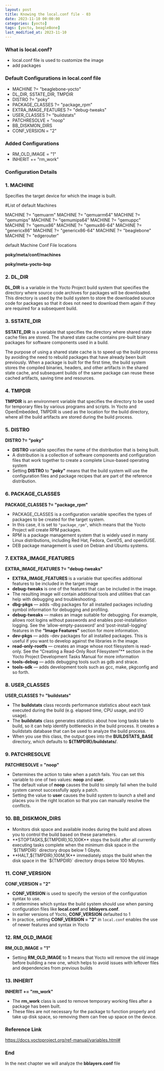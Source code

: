 ```yaml
---
layout: post
title: Knowing the local.conf file - 03
date: 2023-11-10 00:00:00
categories: [yocto]
tags: [yocto, beagleBone]
last_modified_at: 2023-11-10
---
```


### What is local.conf?

* local.conf file is used to customize the image
* add packages

### Default Configurations in local.conf file

* MACHINE ?= "beaglebone-yocto"
* DL_DIR, SSTATE_DIR, TMPDIR
* DISTRO ?= "poky"
* PACKAGE_CLASSES ?= "package_rpm"
* EXTRA_IMAGE_FEATURES ?= "debug-tweaks"
* USER_CLASSES ?= "buildstats"
* PATCHRESOLVE = "noop"
* BB_DISKMON_DIRS
* CONF_VERSION = "2"

### Added Configurations

* RM_OLD_IMAGE = "1"
* INHERIT += "rm_work"

### Configuration Details

### 1. MACHINE

Specifies the target device for which the image is built.

#List of default Machines

MACHINE ?= "qemuarm"
MACHINE ?= "qemuarm64"
MACHINE ?= "qemumips"
MACHINE ?= "qemumips64"
MACHINE ?= "qemuppc"
MACHINE ?= "qemux86"
MACHINE ?= "qemux86-64"
MACHINE ?= "genericx86"
MACHINE ?= "genericx86-64"
MACHINE ?= "beaglebone"
MACHINE ?= "edgerouter"

default  Machine Conf File locations

**poky/meta/conf/machines**

**poky/meta-yocto-bsp**

### 2. DL_DIR

**DL_DIR** is a variable in the Yocto Project build system that specifies the directory where source code archives for packages will be downloaded. This directory is used by the build system to store the downloaded source code for packages so that it does not need to download them again if they are required for a subsequent build. 

### 3. SSTATE_DIR

**SSTATE_DIR** is a variable that specifies the directory where shared state cache files are stored. The shared state cache contains pre-built binary packages for software components used in a build.

The purpose of using a shared state cache is to speed up the build process by avoiding the need to rebuild packages that have already been built previously. When a package is built for the first time, the build system stores the compiled binaries, headers, and other artifacts in the shared state cache, and subsequent builds of the same package can reuse these cached artifacts, saving time and resources.

### 4. TMPDIR

**TMPDIR** is an environment variable that specifies the directory to be used for temporary files by various programs and scripts. In Yocto and OpenEmbedded, TMPDIR is used as the location for the build directory, where all the build artifacts are stored during the build process.

### 5. DISTRO

**DISTRO ?= "poky"**

*  **DISTRO** variable specifies the name of the distribution that is being built.
* A distribution is a collection of software components and configuration files that work together to create a complete Linux-based operating system
* Setting **DISTRO** to **"poky"** means that the build system will use the configuration files and package recipes that are part of the reference distribution.

### 6. PACKAGE_CLASSES

**PACKAGE_CLASSES ?= "package_rpm"**

* PACKAGE_CLASSES is a configuration variable specifies the types of packages to be created for the target system. 
* In this case, it is set to `"package_rpm"`, which means that the Yocto Project will create RPM packages.
* RPM  is a package management system that is widely used in many Linux distributions, including Red Hat, Fedora, CentOS, and openSUSE. 
* DEB package management is used on Debian and Ubuntu systems.

### 7. EXTRA_IMAGE_FEATURES 

**EXTRA_IMAGE_FEATURES ?= "debug-tweaks"**

* **EXTRA_IMAGE_FEATURES** is a variable that specifies additional features to be included in the target image
* **debug-tweaks** is one of the features that can be included in the image.
* The resulting image will contain additional tools and utilities that can help with debugging and troubleshooting.
* **dbg-pkgs** — adds -dbg packages for all installed packages including symbol information for debugging and profiling.
* **debug-tweaks** — makes an image suitable for debugging. For example, allows root logins without passwords and enables post-installation logging. See the ‘allow-empty-password’ and ‘post-install-logging’ features in the **“Image Features”** section for more information.
* **dev-pkgs** — adds -dev packages for all installed packages. This is useful if you want to develop against the libraries in the image.
* **read-only-rootfs** — creates an image whose root filesystem is read-only. See the “Creating a Read-Only Root Filesystem”** section in the Yocto Project Development Tasks Manual for more information
* **tools-debug** — adds debugging tools such as gdb and strace.
* **tools-sdk** — adds development tools such as gcc, make, pkgconfig and so forth.

### 8. USER_CLASSES 

**USER_CLASSES ?= "buildstats"**

* The **buildstats** class records performance statistics about each task executed during the build (e.g. elapsed time, CPU usage, and I/O usage).
* The **buildstats** class generates statistics about how long tasks take to build, so it can help identify bottlenecks in the build process. It creates a buildstats database that can be used to analyze the build process.
* When you use this class, the output goes into the **BUILDSTATS_BASE** directory, which defaults to **${TMPDIR}/buildstats/**.

### 9. PATCHRESOLVE

**PATCHRESOLVE = "noop"**

* Determines the action to take when a patch fails. You can set this variable to one of two values: **noop** and **user**.
* The default value of **noop** causes the build to simply fail when the build system cannot successfully apply a patch.
* Setting the value to **user** causes the build system to launch a shell and places you in the right location so that you can manually resolve the conflicts.

### 10. BB_DISKMON_DIRS

* Monitors disk space and available inodes during the build and allows you to control the build based on these parameters.
* **STOPTASKS,${TMPDIR},1G,100K** stops the build after all currently executing tasks complete when the minimum disk space in the `${TMPDIR}` directory drops below 1 Gbyte.
* **HALT,${TMPDIR},100M,1K** immediately stops the build when the disk space in the `${TMPDIR}` directory drops below 100 Mbytes.

### 11. CONF_VERSION

**CONF_VERSION = "2"**

* **CONF_VERSION** is used to specify the version of the configuration syntax to use. 
* It determines which syntax the build system should use when parsing configuration files like **local.conf** and **bblayers.conf**.
* In earlier versions of Yocto, **CONF_VERSION** defaulted to 1
* In practice, setting **CONF_VERSION = "2"** in `local.conf` enables the use of newer features and syntax in Yocto

### 12. RM_OLD_IMAGE

**RM_OLD_IMAGE = "1"**

* Setting **RM_OLD_IMAGE** to **1** means that Yocto will remove the old image before building a new one, which helps to avoid issues with leftover files and dependencies from previous builds

### 13. INHERIT 

**INHERIT += "rm_work"** 

* The **rm_work** class is used to remove temporary working files after a package has been built. 
* These files are not necessary for the package to function properly and take up disk space, so removing them can free up space on the device.

### Reference Link

https://docs.yoctoproject.org/ref-manual/variables.html#

### End

In the next chapter we will analyze the **bblayers.conf** file

